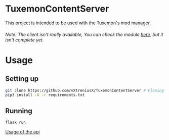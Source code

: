 # TuxemonContentServer
This project is intended to be used with the Tuxemon's mod manager.
###### Note: The client isn't really available, You can check the module [here](https://github.com/vXtreniusX/Tuxemon/blob/mod-managment/tuxemon/mod_manager.py), but it isn't complete yet.


# Usage
Setting up
-------------
```bash
git clone https://github.com/vXtreniusX/TuxemonContentServer # Cloning the repository
pip3 install -U -r requirements.txt
```

Running
-----------
```
flask run
```

[Usage of the api](/USAGE.md)
